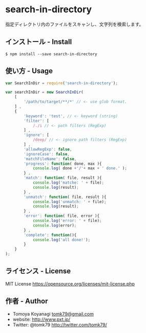 # search-in-directory

指定ディレクトリ内のファイルをスキャンし、文字列を検索します。

## インストール - Install

```
$ npm install --save search-in-directory
```

## 使い方 - Usage

```js
var SearchInDir = require('search-in-directory');

var searchInDir = new SearchInDir(
	[
		'/path/to/target/**/*' // <- use glob format.
	] ,
	{
		'keyword': 'test', // <- keyword (string)
		'filter': [
			/./i // <- path filters (RegExp)
		] ,
		'ignore': [
			/deep/ // <- ignore path filters (RegExp)
		] ,
		'allowRegExp': false,
		'ignoreCase': false,
		'matchFileName': false,
		'progress': function( done, max ){
			console.log( done +'/'+ max + ' done.' );
		} ,
		'match': function( file, result ){
			console.log('matche: ' + file);
			console.log(result);
		} ,
		'unmatch': function( file, result ){
			console.log('unmatch: ' + file);
			console.log(result);
		} ,
		'error': function( file, error ){
			console.log('error: ' + file);
			console.log(error);
		} ,
		'complete': function(){
			console.log('all done!');
		}
	}
);
```

## ライセンス - License

MIT License https://opensource.org/licenses/mit-license.php


## 作者 - Author

- Tomoya Koyanagi <tomk79@gmail.com>
- website: <http://www.pxt.jp/>
- Twitter: @tomk79 <http://twitter.com/tomk79/>
